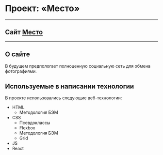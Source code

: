 # Проект: «Место»
___


## Cайт [Место](https://reverseserj.github.io/mesto/) 
___
## О сайте

В будущем предпологает полноценную социальную сеть для обмена фотографиями. 

## Используемые в написании технологии
В проекте использовались следующие веб-технологии:
  * HTML
    * Методология БЭМ
  * CSS
    * Псевдоклассы
    * Flexbox
    * Методология БЭМ
    * Grid
  * JS
  * React

